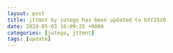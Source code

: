 ```yaml
---
layout: post
title: jttmnt by jotego has been updated to bff2520
date: 2024-05-03 16:09:25 +0000
categories: [jotego, jttmnt]
tags: [update]
---
```


